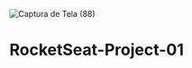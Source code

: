 ![Captura de Tela (88)](https://user-images.githubusercontent.com/108637829/222997674-135407f4-dc4b-44b3-85f4-cec178e57315.png)
# RocketSeat-Project-01
